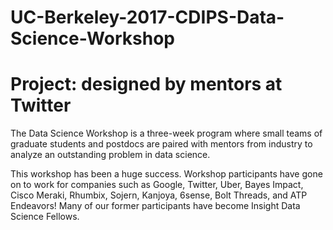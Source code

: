 # UC-Berkeley-2017-CDIPS-Data-Science-Workshop
# Project: designed by mentors at Twitter

The Data Science Workshop is a three-week program where small teams of graduate students and postdocs are paired with mentors
from industry to analyze an outstanding problem in data science. 

This workshop has been a huge success. Workshop participants have gone on to work for companies such as Google, Twitter, Uber, Bayes Impact, Cisco Meraki, Rhumbix, Sojern, Kanjoya, 6sense, Bolt Threads, and ATP Endeavors! Many of our former participants have become Insight Data Science Fellows.
